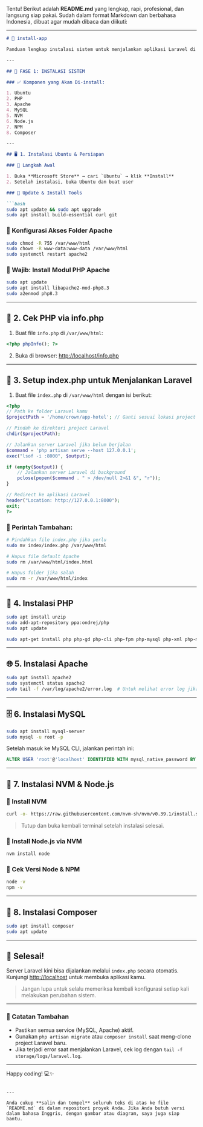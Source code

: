 Tentu! Berikut adalah **README.md** yang lengkap, rapi, profesional, dan langsung siap pakai. Sudah dalam format Markdown dan berbahasa Indonesia, dibuat agar mudah dibaca dan diikuti:

---

````markdown
# 🚀 install-app

Panduan lengkap instalasi sistem untuk menjalankan aplikasi Laravel di Ubuntu (WSL / Linux).

---

## 🧩 FASE 1: INSTALASI SISTEM

### ✅ Komponen yang Akan Di-install:

1. Ubuntu
2. PHP
3. Apache
4. MySQL
5. NVM
6. Node.js
7. NPM
8. Composer

---

## 🖥️ 1. Instalasi Ubuntu & Persiapan

### 🔹 Langkah Awal

1. Buka **Microsoft Store** → cari `Ubuntu` → klik **Install**
2. Setelah instalasi, buka Ubuntu dan buat user

### 🔹 Update & Install Tools

```bash
sudo apt update && sudo apt upgrade
sudo apt install build-essential curl git
````

### 🔹 Konfigurasi Akses Folder Apache

```bash
sudo chmod -R 755 /var/www/html
sudo chown -R www-data:www-data /var/www/html
sudo systemctl restart apache2
```

### 🔹 Wajib: Install Modul PHP Apache

```bash
sudo apt update
sudo apt install libapache2-mod-php8.3
sudo a2enmod php8.3
```

---

## 📄 2. Cek PHP via info.php

1. Buat file `info.php` di `/var/www/html`:

```php
<?php phpInfo(); ?>
```

2. Buka di browser: [http://localhost/info.php](http://localhost/info.php)

---

## 📂 3. Setup index.php untuk Menjalankan Laravel

1. Buat file `index.php` di `/var/www/html` dengan isi berikut:

```php
<?php
// Path ke folder Laravel kamu
$projectPath = '/home/crown/app-hotel'; // Ganti sesuai lokasi project Laravel

// Pindah ke direktori project Laravel
chdir($projectPath);

// Jalankan server Laravel jika belum berjalan
$command = 'php artisan serve --host 127.0.0.1';
exec("lsof -i :8000", $output);

if (empty($output)) {
    // Jalankan server Laravel di background
    pclose(popen($command . " > /dev/null 2>&1 &", "r"));
}

// Redirect ke aplikasi Laravel
header("Location: http://127.0.0.1:8000");
exit;
?>
```

### 🔧 Perintah Tambahan:

```bash
# Pindahkan file index.php jika perlu
sudo mv index/index.php /var/www/html

# Hapus file default Apache
sudo rm /var/www/html/index.html

# Hapus folder jika salah
sudo rm -r /var/www/html/index
```

---

## 🧪 4. Instalasi PHP

```bash
sudo apt install unzip
sudo add-apt-repository ppa:ondrej/php
sudo apt update

sudo apt-get install php php-gd php-cli php-fpm php-mysql php-xml php-mbstring php-zip php-curl php-bcmath php-intl php-json
```

---

## 🌐 5. Instalasi Apache

```bash
sudo apt install apache2
sudo systemctl status apache2
sudo tail -f /var/log/apache2/error.log  # Untuk melihat error log jika ada
```

---

## 🗄️ 6. Instalasi MySQL

```bash
sudo apt install mysql-server
sudo mysql -u root -p
```

Setelah masuk ke MySQL CLI, jalankan perintah ini:

```sql
ALTER USER 'root'@'localhost' IDENTIFIED WITH mysql_native_password BY 'crown';
```

---

## 🧰 7. Instalasi NVM & Node.js

### 🔹 Install NVM

```bash
curl -o- https://raw.githubusercontent.com/nvm-sh/nvm/v0.39.1/install.sh | bash
```

> Tutup dan buka kembali terminal setelah instalasi selesai.

### 🔹 Install Node.js via NVM

```bash
nvm install node
```

### 🔹 Cek Versi Node & NPM

```bash
node -v
npm -v
```

---

## 🎼 8. Instalasi Composer

```bash
sudo apt install composer
sudo apt update
```

---

## 🎉 Selesai!

Server Laravel kini bisa dijalankan melalui `index.php` secara otomatis. Kunjungi [http://localhost](http://localhost) untuk membuka aplikasi kamu.

> Jangan lupa untuk selalu memeriksa kembali konfigurasi setiap kali melakukan perubahan sistem.

---

### 🧾 Catatan Tambahan

* Pastikan semua service (MySQL, Apache) aktif.
* Gunakan `php artisan migrate` atau `composer install` saat meng-clone project Laravel baru.
* Jika terjadi error saat menjalankan Laravel, cek log dengan `tail -f storage/logs/laravel.log`.

---

Happy coding! 💻✨

```

---

Anda cukup **salin dan tempel** seluruh teks di atas ke file `README.md` di dalam repositori proyek Anda. Jika Anda butuh versi dalam bahasa Inggris, dengan gambar atau diagram, saya juga siap bantu.
```
